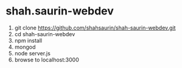 # shah.saurin-webdev

1. git clone https://github.com/shahsaurin/shah-saurin-webdev.git
1. cd shah-saurin-webdev
1. npm install
1. mongod
1. node server.js
1. browse to localhost:3000
